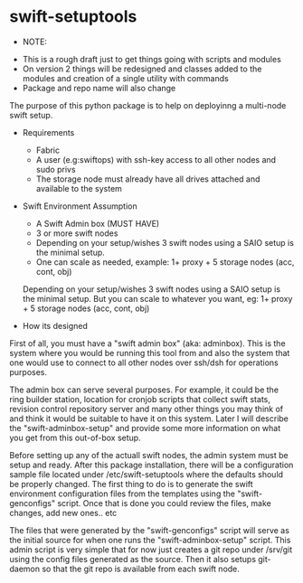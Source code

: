 swift-setuptools
================

 - NOTE:
 * This is a rough draft just to get things going with scripts and modules
 * On version 2 things will be redesigned and classes added to the modules and creation of a single utility with commands
 * Package and repo name will also change
 
The purpose of this python package is to help on deployinng a multi-node swift setup. 

* Requirements
    - Fabric
    - A user (e.g:swiftops) with ssh-key access to all other nodes and sudo privs
    - The storage node must already have all drives attached and available to the system


* Swift Environment Assumption
    - A Swift Admin box (MUST HAVE)
    - 3 or more swift nodes

    * Depending on your setup/wishes 3 swift nodes using a SAIO setup is the minimal setup.
    * One can scale as needed, example: 1+ proxy + 5 storage nodes (acc, cont, obj)

    Depending on your setup/wishes 3 swift nodes using a SAIO setup is the minimal setup.
    But you can scale to whatever you want, eg: 1+ proxy + 5 storage nodes (acc, cont, obj)


* How its designed

First of all, you must have a "swift admin box" (aka: adminbox). This is the system
where you would be running this tool from and also the system that one would use to
connect to all other nodes over ssh/dsh for operations purposes. 

The admin box can serve several purposes. For example, it could be the ring builder station,
location for cronjob scripts that collect swift stats, revision control repository server
and many other things you may think of and think it would be suitable to have it on this system.
Later I will describe the "swift-adminbox-setup" and provide some more information on what you
get from this out-of-box setup. 

Before setting up any of the actuall swift nodes, the admin system must be setup and ready.
After this package installation, there will be a configuration sample file located under
/etc/swift-setuptools where the defaults should be properly changed. The first thing to do is
to generate the swift environment configuration files from the templates using the "swift-genconfigs"
script. Once that is done you could review the files, make changes, add new ones.. etc

The files that were generated by the "swift-genconfigs" script will serve as the initial source
for when one runs the "swift-adminbox-setup" script. This admin script is very simple that for now
just creates a git repo under /srv/git using the config files generated as the source. Then it
also setups git-daemon so that the git repo is available from each swift node.
 

